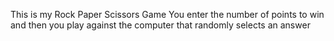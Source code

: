 This is my Rock Paper Scissors Game
You enter the number of points to win and then you play against the computer that randomly selects an answer
